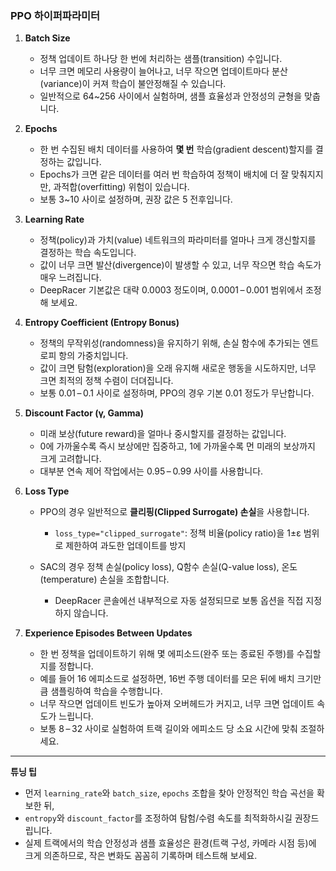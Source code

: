 
### PPO 하이퍼파라미터

1. **Batch Size**

   * 정책 업데이트 하나당 한 번에 처리하는 샘플(transition) 수입니다.
   * 너무 크면 메모리 사용량이 늘어나고, 너무 작으면 업데이트마다 분산(variance)이 커져 학습이 불안정해질 수 있습니다.
   * 일반적으로 64\~256 사이에서 실험하며, 샘플 효율성과 안정성의 균형을 맞춥니다.

2. **Epochs**

   * 한 번 수집된 배치 데이터를 사용하여 **몇 번** 학습(gradient descent)할지를 결정하는 값입니다.
   * Epochs가 크면 같은 데이터를 여러 번 학습하여 정책이 배치에 더 잘 맞춰지지만, 과적합(overfitting) 위험이 있습니다.
   * 보통 3\~10 사이로 설정하며, 권장 값은 5 전후입니다.

3. **Learning Rate**

   * 정책(policy)과 가치(value) 네트워크의 파라미터를 얼마나 크게 갱신할지를 결정하는 학습 속도입니다.
   * 값이 너무 크면 발산(divergence)이 발생할 수 있고, 너무 작으면 학습 속도가 매우 느려집니다.
   * DeepRacer 기본값은 대략 0.0003 정도이며, 0.0001 – 0.001 범위에서 조정해 보세요.

4. **Entropy Coefficient (Entropy Bonus)**

   * 정책의 무작위성(randomness)을 유지하기 위해, 손실 함수에 추가되는 엔트로피 항의 가중치입니다.
   * 값이 크면 탐험(exploration)을 오래 유지해 새로운 행동을 시도하지만, 너무 크면 최적의 정책 수렴이 더뎌집니다.
   * 보통 0.01 – 0.1 사이로 설정하며, PPO의 경우 기본 0.01 정도가 무난합니다.

5. **Discount Factor (γ, Gamma)**

   * 미래 보상(future reward)을 얼마나 중시할지를 결정하는 값입니다.
   * 0에 가까울수록 즉시 보상에만 집중하고, 1에 가까울수록 먼 미래의 보상까지 크게 고려합니다.
   * 대부분 연속 제어 작업에서는 0.95 – 0.99 사이를 사용합니다.

6. **Loss Type**

   * PPO의 경우 일반적으로 **클리핑(Clipped Surrogate) 손실**을 사용합니다.

     * `loss_type="clipped_surrogate"`: 정책 비율(policy ratio)을 1±ε 범위로 제한하여 과도한 업데이트를 방지
   * SAC의 경우 정책 손실(policy loss), Q함수 손실(Q-value loss), 온도(temperature) 손실을 조합합니다.

     * DeepRacer 콘솔에선 내부적으로 자동 설정되므로 보통 옵션을 직접 지정하지 않습니다.

7. **Experience Episodes Between Updates**

   * 한 번 정책을 업데이트하기 위해 몇 에피소드(완주 또는 종료된 주행)를 수집할지를 정합니다.
   * 예를 들어 16 에피소드로 설정하면, 16번 주행 데이터를 모은 뒤에 배치 크기만큼 샘플링하여 학습을 수행합니다.
   * 너무 작으면 업데이트 빈도가 높아져 오버헤드가 커지고, 너무 크면 업데이트 속도가 느립니다.
   * 보통 8 – 32 사이로 실험하여 트랙 길이와 에피소드 당 소요 시간에 맞춰 조절하세요.

---

**튜닝 팁**

* 먼저 `learning_rate`와 `batch_size`, `epochs` 조합을 찾아 안정적인 학습 곡선을 확보한 뒤,
* `entropy`와 `discount_factor`를 조정하여 탐험/수렴 속도를 최적화하시길 권장드립니다.
* 실제 트랙에서의 학습 안정성과 샘플 효율성은 환경(트랙 구성, 카메라 시점 등)에 크게 의존하므로, 작은 변화도 꼼꼼히 기록하며 테스트해 보세요.
